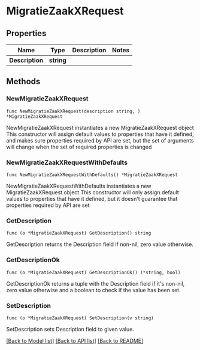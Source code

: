 # MigratieZaakXRequest

## Properties

Name | Type | Description | Notes
------------ | ------------- | ------------- | -------------
**Description** | **string** |  | 

## Methods

### NewMigratieZaakXRequest

`func NewMigratieZaakXRequest(description string, ) *MigratieZaakXRequest`

NewMigratieZaakXRequest instantiates a new MigratieZaakXRequest object
This constructor will assign default values to properties that have it defined,
and makes sure properties required by API are set, but the set of arguments
will change when the set of required properties is changed

### NewMigratieZaakXRequestWithDefaults

`func NewMigratieZaakXRequestWithDefaults() *MigratieZaakXRequest`

NewMigratieZaakXRequestWithDefaults instantiates a new MigratieZaakXRequest object
This constructor will only assign default values to properties that have it defined,
but it doesn't guarantee that properties required by API are set

### GetDescription

`func (o *MigratieZaakXRequest) GetDescription() string`

GetDescription returns the Description field if non-nil, zero value otherwise.

### GetDescriptionOk

`func (o *MigratieZaakXRequest) GetDescriptionOk() (*string, bool)`

GetDescriptionOk returns a tuple with the Description field if it's non-nil, zero value otherwise
and a boolean to check if the value has been set.

### SetDescription

`func (o *MigratieZaakXRequest) SetDescription(v string)`

SetDescription sets Description field to given value.



[[Back to Model list]](../README.md#documentation-for-models) [[Back to API list]](../README.md#documentation-for-api-endpoints) [[Back to README]](../README.md)


